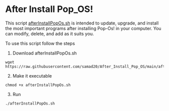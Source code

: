 # After Install Pop_OS!
This script [afterInstallPopOs.sh](https://github.com/samad20/After_Install_Pop_OS/blob/main/afterInstallPopOs.sh) is intended to update, upgrade, and install the most important programs after installing Pop-Os! in your computer. You can modify, delete, and add as it suits you. 

To use this script follow the steps

1. Download afterInstallPopOs.sh

```
wget https://raw.githubusercontent.com/samad20/After_Install_Pop_OS/main/afterInstallPopOs.sh
```

2. Make it executable

```
chmod +x afterInstallPopOs.sh
```

3. Run

```
./afterInstallPopOs.sh
```
